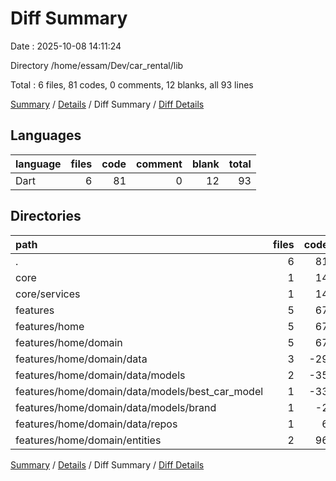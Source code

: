 # Diff Summary

Date : 2025-10-08 14:11:24

Directory /home/essam/Dev/car_rental/lib

Total : 6 files,  81 codes, 0 comments, 12 blanks, all 93 lines

[Summary](results.md) / [Details](details.md) / Diff Summary / [Diff Details](diff-details.md)

## Languages
| language | files | code | comment | blank | total |
| :--- | ---: | ---: | ---: | ---: | ---: |
| Dart | 6 | 81 | 0 | 12 | 93 |

## Directories
| path | files | code | comment | blank | total |
| :--- | ---: | ---: | ---: | ---: | ---: |
| . | 6 | 81 | 0 | 12 | 93 |
| core | 1 | 14 | 0 | 4 | 18 |
| core/services | 1 | 14 | 0 | 4 | 18 |
| features | 5 | 67 | 0 | 8 | 75 |
| features/home | 5 | 67 | 0 | 8 | 75 |
| features/home/domain | 5 | 67 | 0 | 8 | 75 |
| features/home/domain/data | 3 | -29 | 0 | -5 | -34 |
| features/home/domain/data/models | 2 | -35 | 0 | -7 | -42 |
| features/home/domain/data/models/best_car_model | 1 | -33 | 0 | -7 | -40 |
| features/home/domain/data/models/brand | 1 | -2 | 0 | 0 | -2 |
| features/home/domain/data/repos | 1 | 6 | 0 | 2 | 8 |
| features/home/domain/entities | 2 | 96 | 0 | 13 | 109 |

[Summary](results.md) / [Details](details.md) / Diff Summary / [Diff Details](diff-details.md)